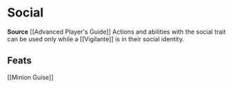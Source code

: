 ﻿---
id: '325'
name: Social
rarity: Common
source: '[[DATABASE/source/Advanced Player''s Guide|Advanced Player''s Guide]]'
trait:
- Social
type: Trait

---
# Social

**Source** [[Advanced Player's Guide]] 
Actions and abilities with the social trait can be used only while a [[Vigilante]] is in their social identity.

## Feats

[[Minion Guise]]